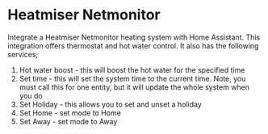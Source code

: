 # Heatmiser Netmonitor
Integrate a Heatmiser Netmonitor heating system with Home Assistant.
This integration offers thermostat and hot water control. It also has the following services;

1. Hot water boost - this will boost the hot water for the specified time
1. Set time - this will set the system time to the current time. Note, you must call this for one entity, but it will update the whole system when you do
1. Set Holiday - this allows you to set and unset a holiday
1. Set Home - set mode to Home
1. Set Away - set mode to Away
